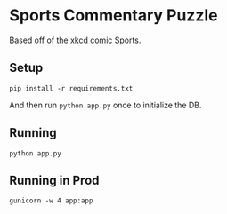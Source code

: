 Sports Commentary Puzzle
========================

Based off of [the xkcd comic Sports](https://xkcd.com/904/).

Setup
-----

`pip install -r requirements.txt`

And then run `python app.py` once to initialize the DB.

Running
-------

`python app.py`

Running in Prod
---------------

`gunicorn -w 4 app:app`

